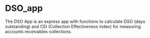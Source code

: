 # DSO_app
The DSO App is an express app with functions to calculate DSO (days outstanding) and CEI (Collection Effectiveness index) for measuring accounts receivables collections. 
